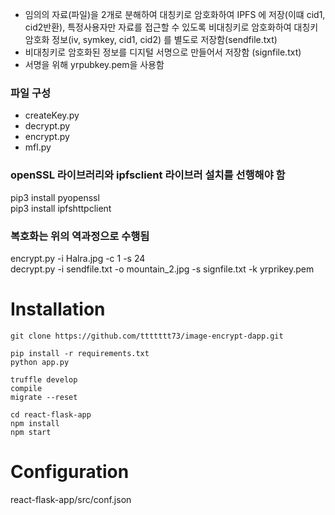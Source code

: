 - 임의의 자료(파일)을 2개로 분해하여 대칭키로 암호화하여 IPFS 에 저장(이떄 cid1, cid2반환),  특정사용자만 자료를 접근할 수 있도록
비대칭키로 암호화하여  대칭키 암호화 정보(iv, symkey, cid1, cid2) 를 별도로 저장함(sendfile.txt)  
- 비대칭키로 암호화된 정보를 디지털 서명으로 만들어서 저장함 (signfile.txt)  
- 서명을 위해 yrpubkey.pem을 사용함 

### 파일 구성 
- createKey.py
- decrypt.py
- encrypt.py
- mfl.py

### openSSL 라이브러리와 ipfsclient 라이브러 설치를 선행해야 함
pip3 install pyopenssl  
pip3 install ipfshttpclient  

### 복호화는 위의 역과정으로 수행됨 
encrypt.py  -i Halra.jpg -c 1 -s 24  
decrypt.py  -i sendfile.txt -o mountain_2.jpg -s signfile.txt -k yrprikey.pem  

# Installation
```
git clone https://github.com/ttttttt73/image-encrypt-dapp.git  
```
```
pip install -r requirements.txt  
python app.py  
```
```
truffle develop  
compile  
migrate --reset  
```
```
cd react-flask-app  
npm install  
npm start  
```
# Configuration
react-flask-app/src/conf.json
